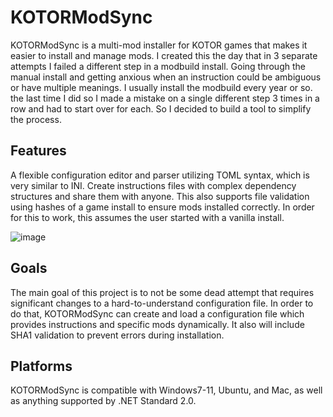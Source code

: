 # KOTORModSync
KOTORModSync is a multi-mod installer for KOTOR games that makes it easier to install and manage mods. I created this the day that in 3 separate attempts I failed a different step in a modbuild install. Going through the manual install and getting anxious when an instruction could be ambiguous or have multiple meanings. I usually install the modbuild every year or so. the last time I did so I made a mistake on a single different step 3 times in a row and had to start over for each. So I decided to build a tool to simplify the process.

## Features
A flexible configuration editor and parser utilizing TOML syntax, which is very similar to INI.
Create instructions files with complex dependency structures and share them with anyone.
This also supports file validation using hashes of a game install to ensure mods installed correctly. In order for this to work, this assumes the user started with a vanilla install.

![image](https://github.com/th3w1zard1/KOTORModSync/assets/2219836/094af450-d300-4db5-82be-5614e6dea78e)


## Goals
The main goal of this project is to not be some dead attempt that requires significant changes to a hard-to-understand configuration file. In order to do that, KOTORModSync can create and load a configuration file which provides instructions and specific mods dynamically. It also will include SHA1 validation to prevent errors during installation.

## Platforms
KOTORModSync is compatible with Windows7-11, Ubuntu, and Mac, as well as anything supported by .NET Standard 2.0.
